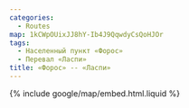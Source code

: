 ```yaml
---
categories:
  - Routes
map: 1kCWpOUixJJ8hY-Ib4J9QqwdyCsQoHJOr
tags:
  - Населенный пункт «Форос»
  - Перевал «Ласпи»
title: «Форос» -- «Ласпи»
---
```


{% include google/map/embed.html.liquid %}
